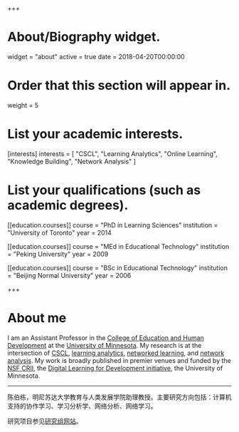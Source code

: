 +++
# About/Biography widget.
widget = "about"
active = true
date = 2018-04-20T00:00:00

# Order that this section will appear in.
weight = 5

# List your academic interests.
[interests]
  interests = [
    "CSCL",
    "Learning Analytics",
    "Online Learning",
    "Knowledge Building",
    "Network Analysis"
  ]

# List your qualifications (such as academic degrees).
[[education.courses]]
  course = "PhD in Learning Sciences"
  institution = "University of Toronto"
  year = 2014

[[education.courses]]
  course = "MEd in Educational Technology"
  institution = "Peking University"
  year = 2009

[[education.courses]]
  course = "BSc in Educational Technology"
  institution = "Beijing Normal University"
  year = 2006
 
+++

# About me

I am an Assistant Professor in the [College of Education and Human Development](http://www.cehd.umn.edu/) at the [University of Minnesota](https://twin-cities.umn.edu/). My research is at the intersection of [CSCL](https://en.wikipedia.org/wiki/Computer-supported_collaborative_learning), [learning analytics](https://en.wikipedia.org/wiki/Learning_analytics), [networked learning](https://en.wikipedia.org/wiki/Networked_learning), and [network analysis](https://en.wikipedia.org/wiki/Network_science). My work is broadly published in premier venues and funded by the [NSF CRII](https://www.nsf.gov/awardsearch/showAward?AWD_ID=1657009), the [Digital Learning for Development initiative](http://dl4d.org/), the University of Minnesota.

<hr>

陈伯栋，明尼苏达大学教育与人类发展学院助理教授。主要研究方向包括：计算机支持的协作学习、学习分析学、网络分析、网络学习。

研究项目参见[研究组网站](https://colig.github.io/research/)。
